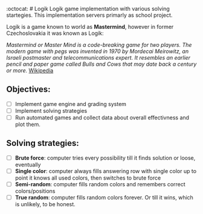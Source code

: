 :octocat: # Logik
Logik game implementation with various solving startegies.
This implementation servers primarly as school project.


Logik is a game known to world as **Mastermind**, however in former Czechoslovakia it was known as Logik:

_Mastermind or Master Mind is a code-breaking game for two players. The modern game with pegs was invented in 1970 by Mordecai Meirowitz, an Israeli postmaster and telecommunications expert. It resembles an earlier pencil and paper game called Bulls and Cows that may date back a century or more._ 
[Wikipedia](https://en.wikipedia.org/wiki/Mastermind_(board_game))


## Objectives:
- [ ] Implement game engine and grading system
- [ ] Implement solving strategies
- [ ] Run automated games and collect data about overall effectivness and plot them.

## Solving strategies:
- [ ] **Brute force**: computer tries every possibility till it finds solution or loose, eventually
- [ ] **Single color**: computer always fills answering row with single color up to point it knows all used colors, then switches to brute force
- [ ] **Semi-random**: computer fills random colors and remembers correct colors/positions
- [ ] **True random**: computer fills random colors forever. Or till it wins, which is unlikely, to be honest.
